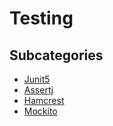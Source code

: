 # Testing

## Subcategories

* [Junit5](junit5/)
* [Assertj](assertj/)
* [Hamcrest](hamcrest/)
* [Mockito](mockito/)

